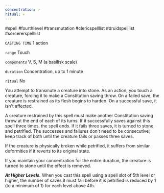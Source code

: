 ```yaml
---
concentration: ✓
ritual: 𐄂
---
```

#spell #fourthlevel #transmutation #clericspelllist #druidspelllist #sorcererspelllist

`CASTING TIME`
1 action

`range`
Touch

`components`
V, S, M (a basilisk scale)

`duration`
Concentration, up to 1 minute

`ritual`
No

You attempt to transmute a creature into stone. As an action, you touch a creature, forcing it to make a Constitution saving throw. On a failed save, the creature is restrained as its flesh begins to harden. On a successful save, it isn't affected.

A creature restrained by this spell must make another Constitution saving throw at the end of each of its turns. If it successfully saves against this spell three times, the spell ends. If it fails three saves, it is turned to stone and petrified. The successes and failures don't need to be consecutive; keep track of both until the creature fails or passes three saves.

If the creature is physically broken while petrified, it suffers from similar deformities if it reverts to its original state.

If you maintain your concentration for the entire duration, the creature is turned to stone until the effect is removed.

_**At Higher Levels.**_ When you cast this spell using a spell slot of 5th level or higher, the number of saves it must fail before it is petrified is reduced by 1 (to a minimum of 1) for each level above 4th.